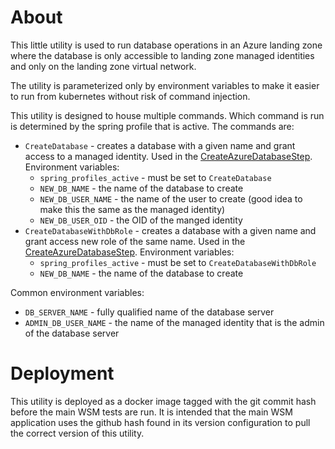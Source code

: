 # About
This little utility is used to run database operations in an Azure landing zone where the 
database is only accessible to landing zone managed identities and only on the
landing zone virtual network.

The utility is parameterized only by environment variables to make it easier to run from kubernetes
without risk of command injection.

This utility is designed to house multiple commands. Which command is run is determined by the
spring profile that is active. The commands are:
* `CreateDatabase` - creates a database with a given name and grant access to a managed identity. Used in the [CreateAzureDatabaseStep](../service/src/main/java/bio/terra/workspace/service/resource/controlled/cloud/azure/database/CreateAzureDatabaseStep.java). Environment variables:
  * `spring_profiles_active` - must be set to `CreateDatabase`
  * `NEW_DB_NAME` - the name of the database to create
  * `NEW_DB_USER_NAME` - the name of the user to create (good idea to make this the same as the managed identity)
  * `NEW_DB_USER_OID` - the OID of the manged identity
* `CreateDatabaseWithDbRole` - creates a database with a given name and grant access new role of the same name. Used in the [CreateAzureDatabaseStep](../service/src/main/java/bio/terra/workspace/service/resource/controlled/cloud/azure/database/CreateAzureDatabaseStep.java). Environment variables:
  * `spring_profiles_active` - must be set to `CreateDatabaseWithDbRole`
  * `NEW_DB_NAME` - the name of the database to create

Common environment variables:
* `DB_SERVER_NAME` - fully qualified name of the database server
* `ADMIN_DB_USER_NAME` - the name of the managed identity that is the admin of the database server

# Deployment
This utility is deployed as a docker image tagged with the git commit hash before the main WSM
tests are run. It is intended that the main WSM application uses the github hash found in its
version configuration to pull the correct version of this utility.